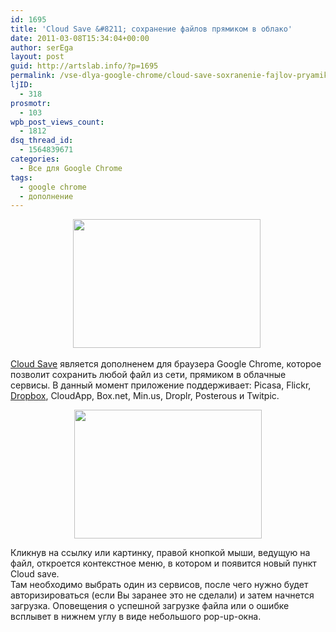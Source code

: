 ```yaml
---
id: 1695
title: 'Cloud Save &#8211; сохранение файлов прямиком в облако'
date: 2011-03-08T15:34:04+00:00
author: serEga
layout: post
guid: http://artslab.info/?p=1695
permalink: /vse-dlya-google-chrome/cloud-save-soxranenie-fajlov-pryamikom-v-oblako/
ljID:
  - 318
prosmotr:
  - 103
wpb_post_views_count:
  - 1812
dsq_thread_id:
  - 1564839671
categories:
  - Все для Google Chrome
tags:
  - google chrome
  - дополнение
---
```

<center>
  <a href="http://artslab.info/wp-content/uploads/cloud_save.png"><img src="http://artslab.info/wp-content/uploads/cloud_save-300x206.png" alt="" title="cloud_save" width="300" height="206" class="alignnone size-medium wp-image-1696" srcset="http://googledrive.com/host/0B9lHVSSSdxdxd0hjdUdmRzY3Tjg/cloud_save-300x206.png 300w, http://googledrive.com/host/0B9lHVSSSdxdxd0hjdUdmRzY3Tjg/cloud_save.png 400w" sizes="(max-width: 300px) 100vw, 300px" /></a>&nbsp;<a href="http://artslab.info/wp-content/uploads/cloud_save2.png"></center></p>

  <p>
    <a href="https://chrome.google.com/extensions/detail/omiekjeapoonbhiemenfoccbdpeagdah?hl=en">Cloud Save</a> является дополненем для браузера Google Chrome, которое позволит сохранить любой файл из сети, прямиком в облачные сервисы. В данный момент приложение поддерживает: Picasa, Flickr, <a href="http://db.tt/RYea5eSO">Dropbox</a>, CloudApp, Box.net, Min.us, Droplr, Posterous и Twitpic.
  </p>

  <p>
    <center>
      <img src="http://artslab.info/wp-content/uploads/cloud_save2-300x206.png" alt="" title="cloud_save2" width="300" height="206" class="alignnone size-medium wp-image-1697" srcset="http://googledrive.com/host/0B9lHVSSSdxdxd0hjdUdmRzY3Tjg/cloud_save2-300x206.png 300w, http://googledrive.com/host/0B9lHVSSSdxdxd0hjdUdmRzY3Tjg/cloud_save2.png 400w" sizes="(max-width: 300px) 100vw, 300px" /></a>
    </center>
  </p>

  <p>
    Кликнув на ссылку или картинку, правой кнопкой мыши, ведущую на файл, откроется контекстное меню, в котором и появится новый пункт Cloud save.<br /> Там необходимо выбрать один из сервисов, после чего нужно будет авторизироваться (если Вы заранее это не сделали) и затем начнется загрузка. Оповещения о успешной загрузке файла или о ошибке всплывет в нижнем углу в виде небольшого pop-up-окна.
  </p>